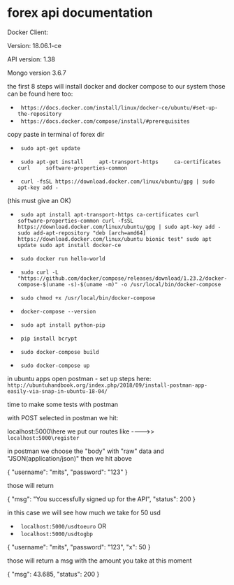 # forex api documentation

Docker Client:

Version:           18.06.1-ce

API version:       1.38

Mongo version 3.6.7



the first 8 steps will install docker and docker compose to our system
those can be found here too:
* ` https://docs.docker.com/install/linux/docker-ce/ubuntu/#set-up-the-repository`
* ` https://docs.docker.com/compose/install/#prerequisites`


copy paste in terminal of forex dir


*  ` sudo apt-get update`

 
*  ` sudo apt-get install     apt-transport-https     ca-certificates     curl     software-properties-common`


*  ` curl -fsSL https://download.docker.com/linux/ubuntu/gpg | sudo apt-key add -`

  (this must give an OK)


*  ` sudo apt install apt-transport-https ca-certificates curl software-properties-common
curl -fsSL https://download.docker.com/linux/ubuntu/gpg | sudo apt-key add -
sudo add-apt-repository "deb [arch=amd64] https://download.docker.com/linux/ubuntu bionic test"
sudo apt update
sudo apt install docker-ce`


*  ` sudo docker run hello-world`


*  ` sudo curl -L "https://github.com/docker/compose/releases/download/1.23.2/docker-compose-$(uname -s)-$(uname -m)" -o /usr/local/bin/docker-compose`


*  ` sudo chmod +x /usr/local/bin/docker-compose`


*  ` docker-compose --version`


*  ` sudo apt install python-pip`


*  ` pip install bcrypt`


*  ` sudo docker-compose build`


*  ` sudo docker-compose up`


in ubuntu apps open postman - 
set up steps here: ` http://ubuntuhandbook.org/index.php/2018/09/install-postman-app-easily-via-snap-in-ubuntu-18-04/`


time to make some tests with postman

 
with POST selected in postman we hit:

localhost:5000\here we put our routes like ---->>
` localhost:5000\register`

in postman we choose the "body" with "raw" data and "JSON(application/json)" then we hit above 

{
	"username": "mits",
	"password": "123"
}

those will return 

{
    "msg": "You successfully signed up for the API",
    "status": 200
}


in this case we will see how much we take for 50 usd 

* ` localhost:5000/usdtoeuro` OR 
* ` localhost:5000/usdtogbp`

{
	"username": "mits",
	"password": "123",
	"x": 50
}

those will return a msg with the amount you take at this moment 

{
    "msg": 43.685,
    "status": 200
}
